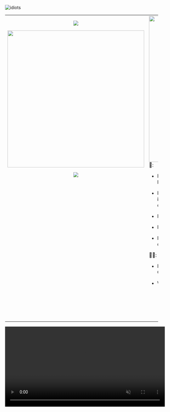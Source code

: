
![idiots](https://github.com/thelastinuit/thelastinuit/assets/944683/6d3e5e40-2c3b-425d-aacb-07005205c9e7)

<table style="border: 0;border-collapse:collapse;">
<tr style="border: 0;">
<td valign="top" width="50%" style="border: 0;">
<p align="center">
<img src="https://github-readme-stats.vercel.app/api/top-langs/?username=thelastinuit&show_icons=true&count_private=true&langs_count=20&layout=compact&hide=xslt,html,css,ruby,javascript,vue,lua&theme=dark&hide_border=true" />
</p>

<p align="center">
<img width="450em" src="https://github-readme-streak-stats.herokuapp.com/?user=thelastinuit&include_all_commits=true&hide_border=true&theme=dark"/>
</p>

<p align="center">
<img src="https://github.com/thelastinuit/thelastinuit/blob/main/github-metrics.svg" />
</p>
</td>
<td valign="top" width="50%" style="border: 0;">
<img src="me.gif" style="text-align:center;width: 480px;float: left;"/>
<br />
<br />
🤖:

- I don't like titles. So, instead of call me myself a Jr., Sr., etc, I prefer to say I'm a program writer.

- I don't call myself an engineer. I studied physics. I majored in physics. For better or for worse, I didn't majored in computer science.

- I write backend code in **Elixir**. 

- I love **Rust**, and **Elixir**.

- I have no issue in telling how great I've failed and how dummy I am.

🧑🏻:

- I speak English, Spanish, and can read broken French, German and Portuguese (W.I.P!).

- When I'm not coding, I:
  - Play boardgames.
  - Take walks, long walks.
  - Watch TV series and movies.
  - Read non-fiction books and graphic novels.

</td>
</tr>
</table>
                <video controls autoplay muted style="width: 525.52px;">
                    <source src="thering.mp4" type="video/mp4">
                    Your browser does not support the video tag.
                </video>

